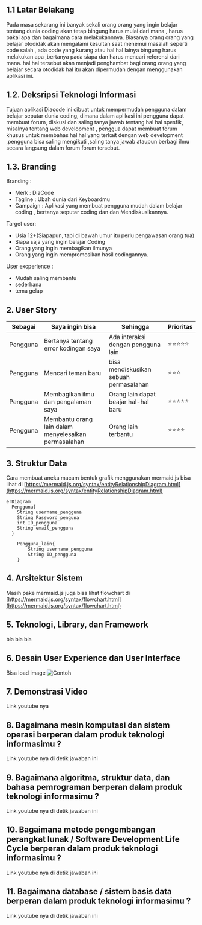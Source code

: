 ## 1.1 Latar Belakang

Pada masa sekarang ini banyak sekali orang orang yang ingin belajar tentang dunia coding akan tetap bingung harus mulai dari mana , harus pakai apa dan bagaimana cara melakukannnya. Biasanya orang orang yang belajar otodidak akan mengalami kesultan saat menemui masalah seperti code salah , ada code yang kurang atau hal hal lainya bingung harus melakukan apa ,bertanya pada siapa dan harus mencari referensi dari mana. hal hal tersebut akan menjadi penghambat bagi orang orang yang belajar secara otodidak hal itu akan dipermudah dengan menggunakan aplikasi ini.

## 1.2. Deksripsi Teknologi Informasi

Tujuan aplikasi Diacode ini dibuat untuk mempermudah pengguna dalam belajar seputar dunia coding, dimana dalam aplikasi ini pengguna dapat membuat forum, diskusi dan saling tanya jawab tentang hal hal spesfik, misalnya tentang web development , penggua dapat membuat forum khusus untuk membahas hal hal yang terkait dengan web development ,pengguna bisa saling mengikuti ,saling tanya jawab ataupun berbagi ilmu secara langsung dalam forum forum tersebut.

## 1.3. Branding
Branding :
- Merk        : DiaCode
- Tagline     : Ubah dunia dari Keyboardmu
- Campaign    : Aplikasi yang membuat pengguna mudah dalam belajar coding , bertanya seputar coding dan dan Mendiskusikannya. 

Target user:
- Usia 12+(Siapapun, tapi di bawah umur itu perlu pengawasan orang tua)
- Siapa saja yang ingin belajar Coding
- Orang yang ingin membagikan ilmunya
- Orang yang ingin mempromosikan hasil codingannya.

User excperience :
- Mudah saling membantu
- sederhana
- tema gelap


## 2. User Story

Sebagai | Saya ingin bisa | Sehingga | Prioritas
---|---|---|---
| Pengguna | Bertanya tentang error kodingan saya | Ada interaksi dengan pengguna lain  | ⭐⭐⭐⭐⭐
| Pengguna | Mencari teman baru | bisa mendiskusikan sebuah permasalahan  | ⭐⭐⭐
| Pengguna | Membagikan ilmu dan pengalaman saya | Orang lain dapat beajar hal-hal baru | ⭐⭐⭐⭐⭐
| Pengguna | Membantu orang  lain dalam menyelesaikan permasalahan | Orang lain terbantu | ⭐⭐⭐⭐


## 3. Struktur Data

Cara membuat aneka macam bentuk grafik menggunakan mermaid.js bisa lihat di [https://mermaid.js.org/syntax/entityRelationshipDiagram.html](https://mermaid.js.org/syntax/entityRelationshipDiagram.html) 

```mermaid
erDiagram
  Pengguna{
    String username_pengguna
    String Password_penguna
    int ID_pengguna
    String email_pengguna
  }

    Pengguna_lain{
        String username_pengguna
        String ID_pengguna
    }
```

## 4. Arsitektur Sistem

Masih pake mermaid.js juga bisa lihat flowchart di [https://mermaid.js.org/syntax/flowchart.html](https://mermaid.js.org/syntax/flowchart.html)

## 5. Teknologi, Library, dan Framework

bla bla bla

## 6. Desain User Experience dan User Interface

Bisa load image 
![Contoh](https://fastly.picsum.photos/id/318/536/354.jpg?hmac=Ixy-wle80nudIR_cmnF1iY2y6rMUH7_9sk-BP1fTpM8)

## 7. Demonstrasi Video

Link youtube nya

## 8. Bagaimana mesin komputasi dan sistem operasi berperan dalam produk teknologi informasimu ?

Link youtube nya di detik jawaban ini

## 9. Bagaimana algoritma, struktur data, dan bahasa pemrograman berperan dalam produk teknologi informasimu ?

Link youtube nya di detik jawaban ini

## 10. Bagaimana metode pengembangan perangkat lunak / Software Development Life Cycle berperan dalam produk teknologi informasimu ?

Link youtube nya di detik jawaban ini

## 11. Bagaimana database / sistem basis data berperan dalam produk teknologi informasimu ?

Link youtube nya di detik jawaban ini
